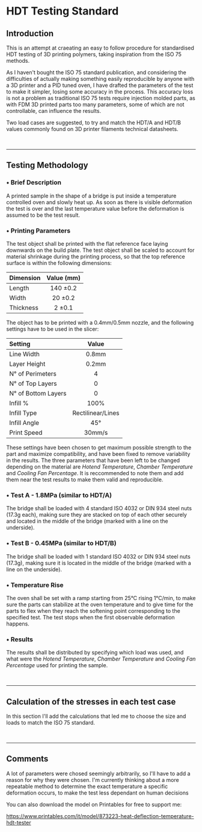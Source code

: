 # HDT Testing Standard
## Introduction
This is an attempt at craeating an easy to follow procedure for standardised HDT testing of 3D printing polymers, taking inspiration from the ISO 75 methods.

As I haven't bought the ISO 75 standard publication, and considering the difficulties of actually making something easily reproducible by anyone with a 3D printer and a PID tuned oven, I have drafted the parameters of the test to make it simpler, losing some accuracy in the process.
This accuracy loss is not a problem as traditional ISO 75 tests require injection molded parts, as with FDM 3D printed parts too many parameters, some of which are not controllable, can influence the results.

Two load cases are suggested, to try and match the HDT/A and HDT/B values commonly found on 3D printer filaments technical datasheets.

<!-------------------------------------------------------------------------------------------------->
</br>

---

## Testing Methodology
### • Brief Description
A printed sample in the shape of a bridge is put inside a temperature controlled oven and slowly heat up. As soon as there is visible deformation the test is over and the last temperature value before the deformation is assumed to be the test result.

### • Printing Parameters
The test object shall be printed with the flat reference face laying downwards on the build plate.
The test object shall be scaled to account for material shrinkage during the printing process, so that the top reference surface is within the following dimensions:

| Dimension  | Value (mm) |
| :--------- | :--------: |
| Length     | 140 ±0.2   |
| Width      | 20 ±0.2    |
| Thickness  | 2 ±0.1     |

The object has to be printed with a 0.4mm/0.5mm nozzle, and the following settings have to be used in the slicer:

| Setting              | Value             |
| :----------          | :----------:      |
| Line Width           | 0.8mm             |
| Layer Height         | 0.2mm             |
| N° of Perimeters     | 4                 |
| N° of Top Layers     | 0                 |
| N° of Bottom Layers  | 0                 |
| Infill %             | 100%              |
| Infill Type          | Rectilinear/Lines |
| Infill Angle         | 45°               |
| Print Speed          | 30mm/s            |

These settings have been chosen to get maximum possible strength to the part and maximize compatibility, and have been fixed to remove variability in the results.
The three parameters that have been left to be changed depending on the material are _Hotend Temperature_, _Chamber Temperature_ and _Cooling Fan Percentage_.
It is reccommended to note them and add them near the test results to make them valid and reproducible.

### • Test A - 1.8MPa (similar to HDT/A)
The bridge shall be loaded with 4 standard ISO 4032 or DIN 934 steel nuts (17.3g each), making sure they are stacked on top of each other securely and located in the middle of the bridge (marked with a line on the underside).

### • Test B - 0.45MPa (similar to HDT/B)
The bridge shall be loaded with 1 standard ISO 4032 or DIN 934 steel nuts (17.3g), making sure it is located in the middle of the bridge (marked with a line on the underside).

### • Temperature Rise
The oven shall be set with a ramp starting from 25°C rising 1°C/min, to make sure the parts can stabilize at the oven temperature and to give time for the parts to flex when they reach the softening point corresponding to the specified test.
The test stops when the first observable deformation happens.

### • Results
The results shall be distributed by specifying which load was used, and what were the _Hotend Temperature_, _Chamber Temperature_ and _Cooling Fan Percentage_ used for printing the sample.

<!-------------------------------------------------------------------------------------------------->
</br>

---

## Calculation of the stresses in each test case
In this section I'll add the calculations that led me to choose the size and loads to match the ISO 75 standard.

<!-------------------------------------------------------------------------------------------------->
</br>

---

## Comments
A lot of parameters were chosed seemingly arbitrarily, so I'll have to add a reason for why they were chosen.
I'm currently thinking about a more repeatable method to determine the exact temperature a specific deformation occurs, to make the test less dependant on human decisions

You can also download the model on Printables for free to support me:

https://www.printables.com/it/model/873223-heat-deflection-temperature-hdt-tester
